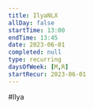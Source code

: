 ```yaml
---
title: IlyaNLX
allDay: false
startTime: 13:00
endTime: 13:45
date: 2023-06-01
completed: null
type: recurring
daysOfWeek: [M,R]
startRecur: 2023-06-01
---
```

#Ilya 
